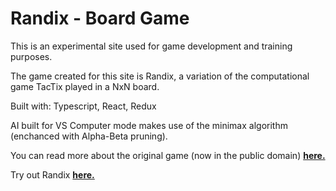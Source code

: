 # Randix - Board Game

This is an experimental site used for game development and training purposes.

The game created for this site is Randix, a variation of the computational game TacTix played in a NxN board.

Built with: Typescript, React, Redux

AI built for VS Computer mode makes use of the minimax algorithm (enchanced with Alpha-Beta pruning).

You can read more about the original game (now in the public domain) [**here.**](https://en.wikipedia.org/wiki/TacTix)

Try out Randix [**here.**](https://atseniklidou.github.io/Randix-Game/)

